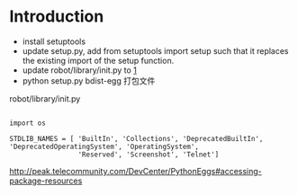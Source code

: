 # Introduction #
  * install setuptools
  * update setup.py, add from setuptools import setup such that it replaces the existing import of the setup function.
  * update robot/library/init.py to [1](1.md)
  * python setup.py bdist-egg 打包文件

robot/library/init.py
```

import os

STDLIB_NAMES = [ 'BuiltIn', 'Collections', 'DeprecatedBuiltIn', 'DeprecatedOperatingSystem', 'OperatingSystem',
				 'Reserved', 'Screenshot', 'Telnet']
```

http://peak.telecommunity.com/DevCenter/PythonEggs#accessing-package-resources